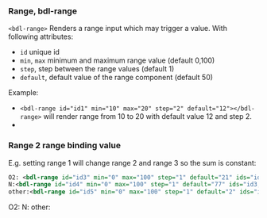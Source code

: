 ### Range, bdl-range
`<bdl-range>` Renders a range input which may trigger a value. With following attributes:
  * `id` unique id
  * `min`, `max` minimum and maximum range value (default 0,100)
  * `step`, step between the range values (default 1)
  * `default`, default value of the range component (default 50)

Example:
  * `<bdl-range id="id1" min="10" max="20" step="2" default="12"></bdl-range>` will render range from 10 to 20 with default value 12 and step 2.
  *  <bdl-range id="id1" min="10" max="20" step="2" default="12"></bdl-range>  

### Range 2 range binding value
E.g. setting range 1 will change range 2 and range 3 so the sum is constant:

```xml
O2: <bdl-range id="id3" min="0" max="100" step="1" default="21" ids="id4,id5" convertors="100-2-x;2"></bdl-range>
N:<bdl-range id="id4" min="0" max="100" step="1" default="77" ids="id3,id5" convertors="100-2-x;2"></bdl-range>
other:<bdl-range id="id5" min="0" max="100" step="1" default="2" ids="id3,id4" convertors="21;100-21-x"></bdl-range>

```

O2: <bdl-range id="id3" min="0" max="100" step="1" default="21" ids="id4,id5" convertors="100-2-x;2"></bdl-range>
N:<bdl-range id="id4" min="0" max="100" step="1" default="77" ids="id3,id5" convertors="100-2-x;2"></bdl-range>
other:<bdl-range id="id5" min="0" max="100" step="1" default="2" ids="id3,id4" convertors="21;100-21-x"></bdl-range>
